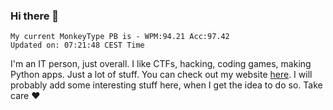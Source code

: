 ### Hi there 👋
<!-- PB START -->
```
My current MonkeyType PB is - WPM:94.21 Acc:97.42
Updated on: 07:21:48 CEST Time
```
<!-- PB END -->
I'm an IT person, just overall. I like CTFs, hacking, coding games, making Python apps. Just a lot of stuff.
You can check out my website [here](https://skill3472.github.io/).
I will probably add some interesting stuff here, when I get the idea to do so. Take care ❤️
